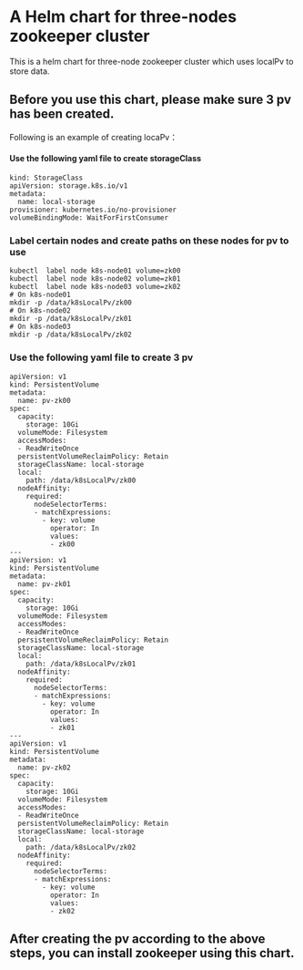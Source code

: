 # A Helm chart for three-nodes zookeeper cluster
This is a helm chart for three-node zookeeper cluster which uses localPv to store data. 
## Before you use this chart, please make sure 3 pv has been created.
Following is an example of creating locaPv：
#### Use the following yaml file to create storageClass
```
kind: StorageClass
apiVersion: storage.k8s.io/v1
metadata:
  name: local-storage 
provisioner: kubernetes.io/no-provisioner
volumeBindingMode: WaitForFirstConsumer
```
### Label certain  nodes and create paths on these nodes for pv to use
```
kubectl  label node k8s-node01 volume=zk00
kubectl  label node k8s-node02 volume=zk01
kubectl  label node k8s-node03 volume=zk02
# On k8s-node01
mkdir -p /data/k8sLocalPv/zk00
# On k8s-node02
mkdir -p /data/k8sLocalPv/zk01
# On k8s-node03
mkdir -p /data/k8sLocalPv/zk02
```
###  Use the following yaml file to create 3 pv
```
apiVersion: v1
kind: PersistentVolume
metadata:
  name: pv-zk00
spec:
  capacity:
    storage: 10Gi
  volumeMode: Filesystem
  accessModes:
  - ReadWriteOnce
  persistentVolumeReclaimPolicy: Retain  
  storageClassName: local-storage
  local:
    path: /data/k8sLocalPv/zk00
  nodeAffinity:
    required:
      nodeSelectorTerms:
      - matchExpressions:
        - key: volume 
          operator: In
          values:
          - zk00
---
apiVersion: v1
kind: PersistentVolume
metadata:
  name: pv-zk01
spec:
  capacity:
    storage: 10Gi
  volumeMode: Filesystem
  accessModes:
  - ReadWriteOnce
  persistentVolumeReclaimPolicy: Retain  
  storageClassName: local-storage
  local:
    path: /data/k8sLocalPv/zk01
  nodeAffinity:
    required:
      nodeSelectorTerms:
      - matchExpressions:
        - key: volume 
          operator: In
          values:
          - zk01
---
apiVersion: v1
kind: PersistentVolume
metadata:
  name: pv-zk02
spec:
  capacity:
    storage: 10Gi
  volumeMode: Filesystem
  accessModes:
  - ReadWriteOnce
  persistentVolumeReclaimPolicy: Retain  
  storageClassName: local-storage
  local:
    path: /data/k8sLocalPv/zk02
  nodeAffinity:
    required:
      nodeSelectorTerms:
      - matchExpressions:
        - key: volume 
          operator: In
          values:
          - zk02
```
## After creating the pv according to the above steps, you can install zookeeper using this chart.
